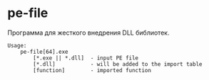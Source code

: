 # pe-file

Программа для жесткого внедрения DLL библиотек.

    Usage:
        pe-file[64].exe
            [*.exe || *.dll]  - input PE file
            [*.dll]           - will be added to the import table
            [function]        - imported function
